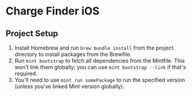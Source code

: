 # Charge Finder iOS

## Project Setup
1. Install Homebrew and run `brew bundle install` from the project directory to install packages from the Brewfile.
2. Run `mint bootstrap` to fetch all dependencies from the Mintfile. This won't link them globally; you can use `mint bootstrap --link` if that's required.
3. You'll need to use `mint run somePackage` to run the specified version (unless you've linked Mint version globally).